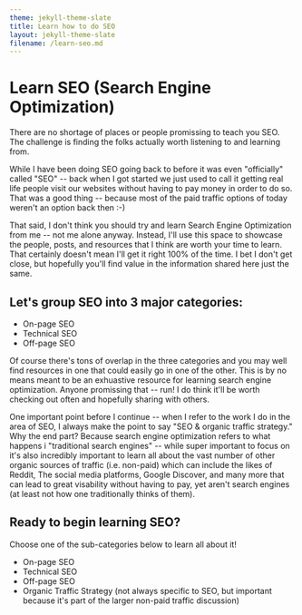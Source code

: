 ```yaml
---
theme: jekyll-theme-slate
title: Learn how to do SEO
layout: jekyll-theme-slate
filename: /learn-seo.md
---
```


# Learn SEO (Search Engine Optimization)

There are no shortage of places or people promissing to teach you SEO. The challenge is finding the folks actually worth listening to and learning from.

While I have been doing SEO going back to before it was even "officially" called "SEO" -- back when I got started we just used to call it getting real life people visit
our websites without having to pay money in order to do so. That was a good thing -- because most of the paid traffic options of today weren't an option back then :-)

That said, I don't think you should try and learn Search Engine Optimization from me -- not me alone anyway. Instead, I'll use this space to showcase the people, posts, 
and resources that I think are worth your time to learn. That certainly doesn't mean I'll get it right 100% of the time. I bet I don't get close, but hopefully you'll find
value in the information shared here just the same.

## Let's group SEO into 3 major categories:

* On-page SEO
* Technical SEO
* Off-page SEO

Of course there's tons of overlap in the three categories and you may well find resources in one that could easily go in one of the other. This is by no means meant to
be an exhuastive resource for learning search engine optimization. Anyone promissing that -- run! I do think it'll be worth checking out often and hopefully sharing with others.

One important point before I continue -- when I refer to the work I do in the area of SEO, I always make the point to say "SEO & organic traffic strategy." 
Why the end part? Because search engine optimization refers to what happens i "traditional search engines" -- while super important to focus on it's also incredibly 
important to learn all about the vast number of other organic sources of traffic (i.e. non-paid) which can include the likes of Reddit, The social media platforms, Google Discover, 
and many more that can lead to great visability without having to pay, yet aren't search engines (at least not how one traditionally thinks of them).

## Ready to begin learning SEO? 
Choose one of the sub-categories below to learn all about it!

* On-page SEO
* Technical SEO
* Off-page SEO
* Organic Traffic Strategy (not always specific to SEO, but important because it's part of the larger non-paid traffic discussion)
